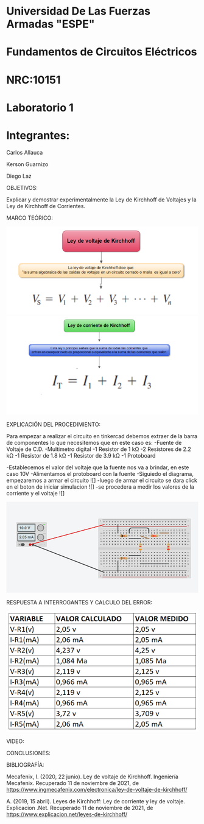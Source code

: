 # Universidad De Las Fuerzas Armadas "ESPE"

# Fundamentos de Circuitos Eléctricos 
# NRC:10151
# Laboratorio 1

 # Integrantes:
 Carlos Allauca
 
 Kerson Guarnizo
 
 Diego Laz

OBJETIVOS:

Explicar y demostrar experimentalmente la Ley de Kirchhoff de Voltajes y la Ley de
Kirchhoff de Corrientes.

MARCO TEÓRICO:

![](https://github.com/Diego-Laz/Laboratorio1/blob/main/lvk.png)
![](https://github.com/Diego-Laz/Laboratorio1/blob/main/lck.png)

EXPLICACIÓN DEL PROCEDIMIENTO:

Para empezar a realizar el circuito en tinkercad debemos extraer de la barra de componentes lo que necesitemos que en este caso es:
-Fuente de Voltaje de C.D.
-Multimetro digital
-1 Resistor de 1 kΩ
-2 Resistores de 2.2 kΩ
-1 Resistor de 1.8 kΩ
-1 Resistor de 3.9 kΩ
-1 Protoboard

-Establecemos el valor del voltaje que la fuente nos va a brindar, en este caso 10V
-Alimentamos el protoboard con la fuente
-Siguiedo el diagrama, empezaremos a armar el circuito 
![]
-luego de armar el circuito se dara click en el boton de iniciar simulacion 
![]
-se procedera a medir los valores de la corriente y el voltaje
![]

![](https://github.com/Diego-Laz/Laboratorio1/blob/main/circuito.png)

RESPUESTA A INTERROGANTES Y CALCULO DEL ERROR:

![](https://github.com/Diego-Laz/Laboratorio1/blob/main/Tabla_1.png)

VIDEO:

CONCLUSIONES:

BIBLIOGRAFÍA:

Mecafenix, I. (2020, 22 junio). Ley de voltaje de Kirchhoff. Ingeniería Mecafenix. Recuperado 11 de noviembre de 2021, de https://www.ingmecafenix.com/electronica/ley-de-voltaje-de-kirchhoff/

A. (2019, 15 abril). Leyes de Kirchhoff: Ley de corriente y ley de voltaje. Explicacion .Net. Recuperado 11 de noviembre de 2021, de https://www.explicacion.net/leyes-de-kirchhoff/
